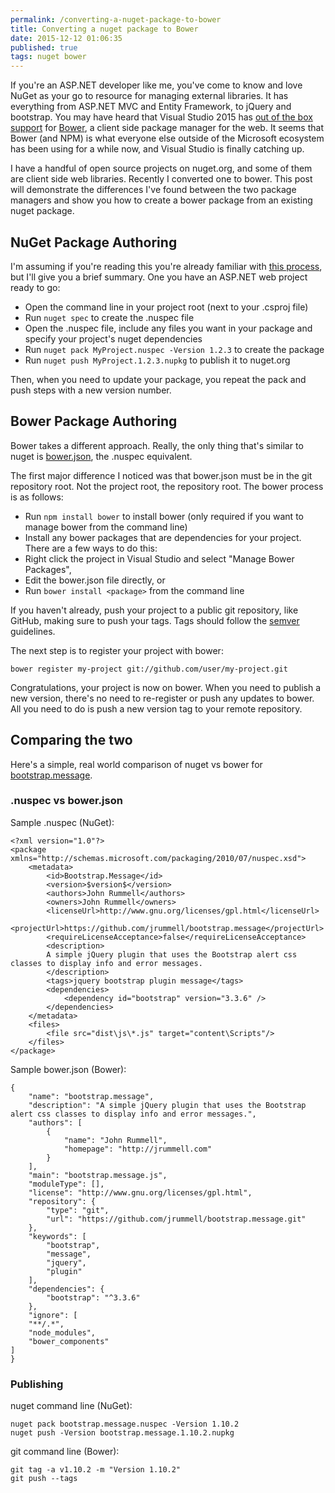 ```yaml
---
permalink: /converting-a-nuget-package-to-bower
title: Converting a nuget package to Bower
date: 2015-12-12 01:06:35
published: true
tags: nuget bower
---
```


If you're an ASP.NET developer like me, you've come to know and love NuGet as your go to resource for managing external libraries. It has everything from ASP.NET MVC and Entity Framework, to jQuery and bootstrap. You may have heard that Visual Studio 2015 has [out of the box support](https://msdn.microsoft.com/en-us/magazine/mt573714.aspx) for [Bower](http://bower.io/), a client side package manager for the web. It seems that Bower (and NPM) is what everyone else outside of the Microsoft ecosystem has been using for a while now, and Visual Studio is finally catching up.

I have a handful of open source projects on nuget.org, and some of them are client side web libraries. Recently I converted one to bower. This post will demonstrate the differences I've found between the two package managers and show you how to create a bower package from an existing nuget package.

## NuGet Package Authoring

I'm assuming if you're reading this you're already familiar with [this process](http://docs.nuget.org/Create/Creating-and-Publishing-a-Package), but I'll give you a brief summary. One you have an ASP.NET web project ready to go:

- Open the command line in your project root (next to your .csproj file)
- Run `nuget spec` to create the .nuspec file
- Open the .nuspec file, include any files you want in your package and specify your project's nuget dependencies
- Run `nuget pack MyProject.nuspec -Version 1.2.3` to create the package
- Run `nuget push MyProject.1.2.3.nupkg` to publish it to nuget.org

Then, when you need to update your package, you repeat the pack and push steps with a new version number.

## Bower Package Authoring

Bower takes a different approach. Really, the only thing that's similar to nuget is [bower.json](https://github.com/bower/spec/blob/master/json.md), the .nuspec equivalent.

The first major difference I noticed was that bower.json must be in the git repository root. Not the project root, the repository root. The bower process is as follows:

- Run `npm install bower` to install bower (only required if you want to manage bower from the command line)
- Install any bower packages that are dependencies for your project. There are a few ways to do this:
 - Right click the project in Visual Studio and select "Manage Bower Packages",
 - Edit the bower.json file directly, or
 - Run `bower install <package>` from the command line

If you haven't already, push your project to a public git repository, like GitHub, making sure to push your tags. Tags should follow the [semver](http://semver.org/) guidelines.

The next step is to register your project with bower:

    bower register my-project git://github.com/user/my-project.git

Congratulations, your project is now on bower. When you need to publish a new version, there's no need to re-register or push any updates to bower. All you need to do is push a new version tag to your remote repository.

## Comparing the two

Here's a simple, real world comparison of nuget vs bower for [bootstrap.message](https://github.com/jrummell/bootstrap.message).

### .nuspec vs bower.json

Sample .nuspec (NuGet):

    <?xml version="1.0"?>
    <package xmlns="http://schemas.microsoft.com/packaging/2010/07/nuspec.xsd">
        <metadata>
            <id>Bootstrap.Message</id>
            <version>$version$</version>
            <authors>John Rummell</authors>
            <owners>John Rummell</owners>
            <licenseUrl>http://www.gnu.org/licenses/gpl.html</licenseUrl>
            <projectUrl>https://github.com/jrummell/bootstrap.message</projectUrl>
            <requireLicenseAcceptance>false</requireLicenseAcceptance>
            <description>
            A simple jQuery plugin that uses the Bootstrap alert css classes to display info and error messages.
            </description>
            <tags>jquery bootstrap plugin message</tags>
            <dependencies>
                <dependency id="bootstrap" version="3.3.6" />
            </dependencies>
        </metadata>
        <files>
            <file src="dist\js\*.js" target="content\Scripts"/>
        </files>
    </package>


Sample bower.json (Bower):

    {
        "name": "bootstrap.message",
        "description": "A simple jQuery plugin that uses the Bootstrap alert css classes to display info and error messages.",
        "authors": [
            {
                "name": "John Rummell",
                "homepage": "http://jrummell.com"
            }
        ],
        "main": "bootstrap.message.js",
        "moduleType": [],
        "license": "http://www.gnu.org/licenses/gpl.html",
        "repository": {
            "type": "git",
            "url": "https://github.com/jrummell/bootstrap.message.git"
        },
        "keywords": [
            "bootstrap",
            "message",
            "jquery",
            "plugin"
        ],
        "dependencies": {
            "bootstrap": "^3.3.6"
        },
        "ignore": [
        "**/.*",
        "node_modules",
        "bower_components"
    ]
    }

### Publishing

nuget command line (NuGet):

    nuget pack bootstrap.message.nuspec -Version 1.10.2
    nuget push -Version bootstrap.message.1.10.2.nupkg

git command line (Bower):

    git tag -a v1.10.2 -m "Version 1.10.2"
    git push --tags